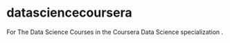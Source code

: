 datasciencecoursera
===================

For The Data Science Courses in the Coursera Data Science specialization .
